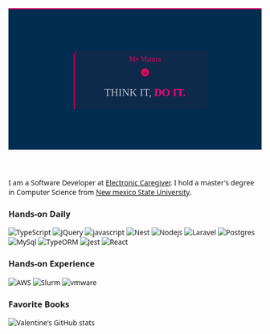 <style>
  body{
    font-family: 'Segoe UI';
  }

  header{
    background-image: url('./istanbul-cover.jpg');
    background-size: cover;
    background-color: #002d50;
    background-repeat: no-repeat;
    background-position: center bottom;
    -webkit-backdrop-filter: blur(10px);
    backdrop-filter: blur(10px);
    min-height: 20em;
    display: flex;
    align-items: center;
    justify-content: center;
    border-top: 2px solid rgb(211,0,93);
  }

  blockquote{
    background: rgba(21, 40,70, .7);
    color: rgba(255,255,255, .7);
    display: inline-block;
    min-width: 50%;  
    text-align: center;
    border-left-color: rgb(211,0,93);
    font-family: 'Verdana';
    border-top-right-radius: 0px;
    border-bottom-left-radius: 0px;
    border-top-left-radius: 10px;
    border-bottom-right-radius: 10px;
  }

  blockquote > div span{
    display: inline-block;
  }

  blockquote > div.mantra-title{
    text-align: center;
  }

  blockquote > div.mantra-title > span{
    font-size: 1em;
    padding-top: 10px;
  }

  blockquote > div.mantra-title > svg{
    display: block;
    margin: 10px auto 0px auto;
  }

  blockquote > div.mantra-body{
    font-size: 1.5em;
    padding: 20px;
  }

  blockquote > div > span:nth-child(2){
    color: rgb(255,0,122);
    font-weight: bold;
  }

  blockquote > div.mantra-title,
  blockquote > div.mantra-title > svg{
    color: rgba(271,0,93, .9);
  }

</style>

<header>
  <blockquote>
    <div class="mantra-title">
      <span>My Mantra</span>
      <svg xmlns="http://www.w3.org/2000/svg" width="16" height="16" fill="currentColor" class="bi bi-arrow-down-circle-fill" viewBox="0 0 16 16"><path d="M16 8A8 8 0 1 1 0 8a8 8 0 0 1 16 0zM8.5 4.5a.5.5 0 0 0-1 0v5.793L5.354 8.146a.5.5 0 1 0-.708.708l3 3a.5.5 0 0 0 .708 0l3-3a.5.5 0 0 0-.708-.708L8.5 10.293V4.5z"/></svg>
    </div>
    <div class="mantra-body">
      <span onclick="(()=>setInterval(()=>Math.floor(Math.random() * 10), 1000))()"></span>THINK IT, <span>DO IT.</span>
    </div>
  </blockquote>
</header>

<p>I am a Software Developer at <a href="https://electroniccaregiver.com">Electronic Caregiver</a>. I hold a master's degree in Computer Science from <a href="https://nmsu.edu">New mexico State University</a>.
</p>

<h3> Hands-on Daily</h3>
<p>
  <img alt="TypeScript" src="https://img.shields.io/badge/-TypeScript-007ACC?style=flat-square&logo=typescript&logoColor=white" />
  <img alt="JQuery" src="https://img.shields.io/badge/jquery-0968ad?style=flat-square&logo=jquery&logoColor=white" />
  <img alt="javascript" src="https://img.shields.io/badge/Javascript-ffe300?style=flat-square&logo=javascript&logoColor=black" />
  <img alt="Nest" src="https://img.shields.io/badge/NestJS-E0234E?style=flat-square&logo=NestJS&logoColor=white" />
  <img alt="Nodejs" src="https://img.shields.io/badge/-Nodejs-43853d?style=flat-square&logo=Node.js&logoColor=white" />
  <img alt="Laravel" src="https://img.shields.io/badge/Laravel-ff2c1f?style=flat-square&logo=laravel&logoColor=white" />
  <img alt="Postgres" src="https://img.shields.io/badge/PostgreSQL-316192?style=flat-square&logo=postgresql&logoColor=white" />
  <img alt="MySql" src="https://img.shields.io/badge/MySql-f29220?style=flat-square&logo=mysql&logoColor=white" />
  <img alt="TypeORM" src="https://img.shields.io/badge/-Typeorm-fe0902?style=flat-square&logo=typeorm&logoColor=white&link=https://typeorm.io" />
  <img alt="Jest" src="https://img.shields.io/badge/-Jest-934058?style=flat-square&logo=jest&logoColor=white" />
  <img alt="React" src="https://img.shields.io/badge/-React-202329?style=flat-square&logo=react&logoColor=45b8d8" />
    
</p>

<h3>Hands-on Experience</h3>
<p>
  <img alt="AWS" src="https://img.shields.io/badge/AWS-232F3E?style=flat-square&logo=amazon-aws&logoColor=white" />
  <img alt="Slurm" src="https://img.shields.io/badge/-Slurm-663399?style=flat-square&logo=slurm&logoColor=white&link=https://slurm.schedmd.com/" />
  <img alt="vmware" src="https://img.shields.io/badge/-vmware-377529?style=flat-square&logo=vmware&logoColor=white" />
</p>

<h3>Favorite Books</h3>

<!--
**sabival89/sabival89** is a ✨ _special_ ✨ repository because its `README.md` (this file) appears on your GitHub profile.

Here are some ideas to get you started:

- 🔭 I’m currently working on ...
- 🌱 I’m currently learning ...
- 👯 I’m looking to collaborate on ...
- 🤔 I’m looking for help with ...
- 💬 Ask me about ...
- 📫 How to reach me: ...
- 😄 Pronouns: ...
- ⚡ Fun fact: ...
-->

![Valentine's GitHub stats](https://github-readme-stats.vercel.app/api?username=sabival89&count_private=true&show_icons=true&theme=react)


<!-- cubic-bezier(0.165, 0.84, 0.44, 1); -->